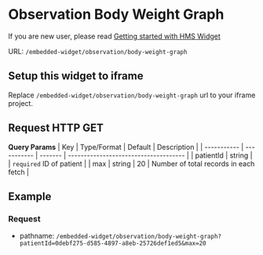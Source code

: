 # Observation Body Weight Graph

If you are new user, please read [Getting started with HMS Widget](/embedded-widget?widget=get-started)


URL: `/embedded-widget/observation/body-weight-graph`

## Setup this widget to iframe
Replace `/embedded-widget/observation/body-weight-graph` url to your iframe project.

## Request HTTP GET
**Query Params**
| Key         | Type/Format | Default | Description                           |
| ----------- | ----------- | ------- | ------------------------------------- |
| patientId   | string      |         | `required` ID of patient              |
| max         | string      | 20      | Number of total records in each fetch |

## Example

### Request
 - pathname: `/embedded-widget/observation/body-weight-graph?patientId=0debf275-d585-4897-a8eb-25726def1ed5&max=20` 

